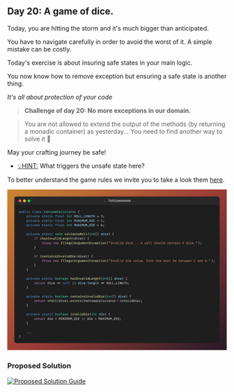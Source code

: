 ## Day 20: A game of dice.

Today, you are hitting the storm and it's much bigger than anticipated.

You have to navigate carefully in order to avoid the worst of it.
A simple mistake can be costly.

Today's exercise is about insuring safe states in your main logic.

You now know how to remove exception but ensuring a safe state is 
another thing. 

_It's all about protection of your code_ 

> **Challenge of day 20: No more exceptions in our domain.**

> You are not allowed to extend the output of the methods (by returning a monadic container) as yesterday... You need to find another way to solve it 🤔

May your crafting journey be safe!

- <u>💡HINT:</u> What triggers the unsafe state here?

To better understand the game rules we invite you to take a look them [here](https://www.ultraboardgames.com/yahtzee/game-rules.php).

![snippet of the day](snippet.png)

### Proposed Solution
[![Proposed Solution Guide](../../../img/proposed-solution.png)](../../../solution/day20/docs/step-by-step.md)